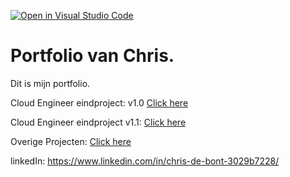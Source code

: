 [![Open in Visual Studio Code](https://classroom.github.com/assets/open-in-vscode-f059dc9a6f8d3a56e377f745f24479a46679e63a5d9fe6f495e02850cd0d8118.svg)](https://classroom.github.com/online_ide?assignment_repo_id=6532242&assignment_repo_type=AssignmentRepo)
# Portfolio van Chris.
Dit is mijn portfolio.

Cloud Engineer eindproject: v1.0 [Click here](./Project)

Cloud Engineer eindproject v1.1: [Click here](https://github.com/rithmatist/cloud-6-repo-Rithmatist/tree/v1.1)

Overige Projecten: [Click here](https://gitfront.io/r/Rithmatist/8e05c02d5205eca7664f248f6afef0470169d330/MyProjects/)

linkedIn: https://www.linkedin.com/in/chris-de-bont-3029b7228/

